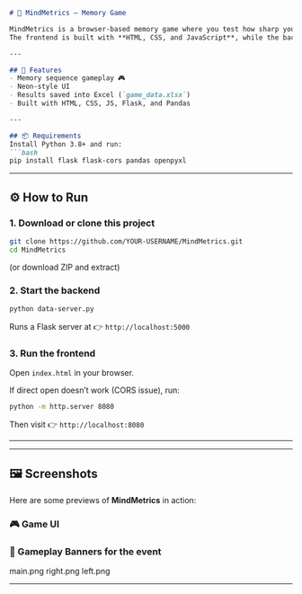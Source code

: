 ````markdown
# 🧠 MindMetrics — Memory Game

MindMetrics is a browser-based memory game where you test how sharp your recall is.  
The frontend is built with **HTML, CSS, and JavaScript**, while the backend is a **Flask server** that saves results into an Excel file (`game_data.xlsx`) using **pandas**.

---

## 🚀 Features
- Memory sequence gameplay 🎮  
- Neon-style UI  
- Results saved into Excel (`game_data.xlsx`)  
- Built with HTML, CSS, JS, Flask, and Pandas  

---

## 📦 Requirements
Install Python 3.8+ and run:
```bash
pip install flask flask-cors pandas openpyxl
````

---

## ⚙️ How to Run

### 1. Download or clone this project

```bash
git clone https://github.com/YOUR-USERNAME/MindMetrics.git
cd MindMetrics
```

(or download ZIP and extract)

### 2. Start the backend

```bash
python data-server.py
```

Runs a Flask server at 👉 `http://localhost:5000`

### 3. Run the frontend

Open `index.html` in your browser.

If direct open doesn’t work (CORS issue), run:

```bash
python -m http.server 8080
```

Then visit 👉 `http://localhost:8080`

---




---

## 🖼️ Screenshots

Here are some previews of **MindMetrics** in action:

### 🎮 Game UI


### 🧠 Gameplay Banners for the event
main.png
right.png
left.png

---

